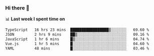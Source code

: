 ### Hi there 👋

<!--
**DBvc/DBvc** is a ✨ _special_ ✨ repository because its `README.md` (this file) appears on your GitHub profile.

Here are some ideas to get you started:

- 🔭 I’m currently working on ...
- 🌱 I’m currently learning ...
- 👯 I’m looking to collaborate on ...
- 🤔 I’m looking for help with ...
- 💬 Ask me about ...
- 📫 How to reach me: ...
- 😄 Pronouns: ...
- ⚡ Fun fact: ...
-->

📊 **Last week I spent time on**
<!--START_SECTION:waka-->

```txt
TypeScript   16 hrs 23 mins  █████████████████▒░░░░░░░   69.60 %
JSON         2 hrs 9 mins    ██▒░░░░░░░░░░░░░░░░░░░░░░   09.16 %
JavaScript   1 hr 6 mins     █▒░░░░░░░░░░░░░░░░░░░░░░░   04.74 %
Vue.js       1 hr 5 mins     █░░░░░░░░░░░░░░░░░░░░░░░░   04.60 %
YAML         48 mins         █░░░░░░░░░░░░░░░░░░░░░░░░   03.46 %
```

<!--END_SECTION:waka-->
